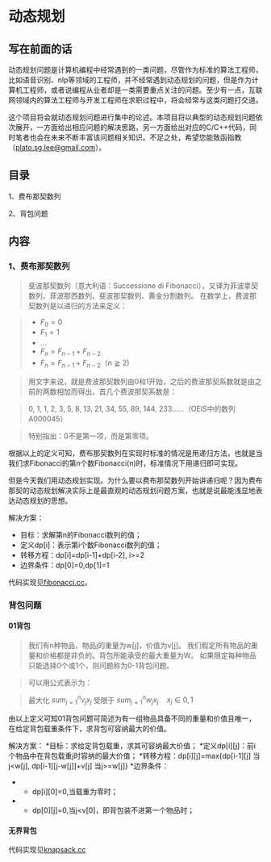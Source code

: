 # 动态规划

## 写在前面的话
   动态规划问题是计算机编程中经常遇到的一类问题，尽管作为标准的算法工程师，比如语音识别、nlp等领域的工程师，并不经常遇到动态规划的问题，但是作为计算机工程师，或者说编程从业者却是一类需要重点关注的问题。至少有一点，互联网领域内的算法工程师与开发工程师在求职过程中，将会经常与这类问题打交道。
   
   这个项目将会就动态规划问题进行集中的论述。本项目将以典型的动态规划问题依次展开，一方面给出相应问题的解决思路，另一方面给出对应的C/C++代码，同时笔者也会在未来不断丰富该问题相关知识。不足之处，希望您能致函指教（plato.sg.lee@gmail.com）。
   
## 目录
  1、费布那契数列
  
  2、背包问题

## 内容
### 1、费布那契数列
>斐波那契数列（意大利语：Successione di Fibonacci），又译为菲波拿契数列、菲波那西数列、斐波那契数列、黄金分割数列。
>在数学上，费波那契数列是以递归的方法来定义：

> * $F_0=0$ 
> * $F_1=1$
> * ...
> * $F_n=F_{n-1}+F_{n-2}$
> * $F_{n}=F_{n-1}+F_{n-2}（n≧2)$ 

>用文字来说，就是费波那契数列由0和1开始，之后的费波那契系数就是由之前的两数相加而得出。首几个费波那契系数是：

>0, 1, 1, 2, 3, 5, 8, 13, 21, 34, 55, 89, 144, 233……（OEIS中的数列A000045）

>特别指出：0不是第一项，而是第零项。

根据以上的定义可知，费布那契数列在实现时标准的情况是用递归方法，也就是当我们求Fibonacci的第n个数Fibonacci(n)时，标准情况下用递归即可实现。

但是今天我们用动态规划实现。为什么要以费布那契数列开始讲递归呢？因为费布那契的动态规划解决实际上是最直观的动态规划问题方案，也就是说最能浅显地表达动态规划的思想。

解决方案：
* 目标：求解第n的Fibonacci数列的值；
* 定义dp[i]：表示第i个数Fibonacci数列的值；
* 转移方程：dp[i]=dp[i-1]+dp[i-2], i>=2
* 边界条件：dp[0]=0,dp[1]=1

代码实现见[fibonacci.cc](https://github.com/alphaplato/Cplusplus/blob/master/DynamicProgram/fibonacci.cc)。

### 背包问题
#### 01背包
>我们有n种物品，物品j的重量为w[j]，价值为v[j]。
>我们假定所有物品的重量和价格都是非负的。背包所能承受的最大重量为W。
>如果限定每种物品只能选择0个或1个，则问题称为0-1背包问题。

>可以用公式表示为：

>最大化 $sum_{j=1}^{n}v_{j}x_{j}$
>受限于 $sum_{j=1}^{n}w_{j}x_{j}\quad x_{j} \in {0,1}$


由以上定义可知01背包问题可简述为有一组物品具备不同的重量和价值且唯一，在给定背包载重条件下，求背包可容纳最大的价值。

解决方案：
*目标：求给定背包载重，求其可容纳最大价值；
*定义dp[i][j]：前i个物品中在背包载重j时容纳的最大价值；
*转移方程：dp[i][j]=max{dp[i-1][j] 当j<w[j], dp[i-1][j-w[j]]+v[j] 当j>=w[j]}
*边界条件：
* * dp[i][0]=0,当载重为零时；
* * dp[0][j]=0,当j<v[0]，即背包装不进第一个物品时；

#### 无界背包

代码实现见[knapsack.cc](https://github.com/alphaplato/Cplusplus/blob/master/DynamicProgram/knapsack.cc)

